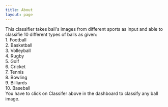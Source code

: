 ```yaml
---
title: About
layout: page
---
```

This classifier takes ball's images from different sports as input and able to classifie 10 different types of balls as given: <br/>
    1. Football<br/>
    2. Basketball<br/>
    3. Volleyball<br/>
    4. Rugby<br/>
    5. Golf<br/>
    6. Cricket<br/>
    7. Tennis<br/>
    8. Bowling<br/>
    9. Billiards<br/>
    10. Baseball<br/>
You have to click on Classifer above in the dashboard to classify any ball image.
